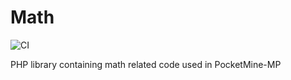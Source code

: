 # Math
![CI](https://github.com/pmmp/Math/workflows/CI/badge.svg)

PHP library containing math related code used in PocketMine-MP
